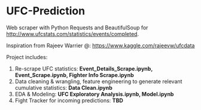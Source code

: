 # UFC-Prediction

Web scraper with Python Requests and BeautifulSoup for http://www.ufcstats.com/statistics/events/completed.

Inspiration from Rajeev Warrier @: https://www.kaggle.com/rajeevw/ufcdata 
 
Project includes:
1. Re-scrape UFC statistics: **Event_Details_Scrape.ipynb, Event_Scrape.ipynb, Fighter Info Scrape.ipynb**
2. Data cleaning & wrangling, feature engineering to generate relevant cumulative statistics: **Data Clean.ipynb**
3. EDA & Modeling: **UFC Exploratory Analysis.ipynb, Model.ipynb**
4. Fight Tracker for incoming predictions: **TBD**










